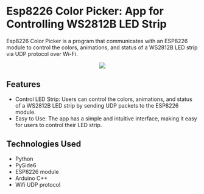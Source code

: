 # Esp8226 Color Picker: App for Controlling WS2812B LED Strip
Esp8226 Color Picker is a program that communicates with an ESP8226 module to control the colors, animations, and status of a WS2812B LED strip via UDP protocol over Wi-Fi.

<p float="left" align="center" padding="10px">
  <img src="https://user-images.githubusercontent.com/21333005/233623935-8b9fa9fb-4ff4-4dde-83d0-511920248e5c.gif"/>
</p>


## Features
- Control LED Strip: Users can control the colors, animations, and status of a WS2812B LED strip by sending UDP packets to the ESP8226 module.
- Easy to Use: The app has a simple and intuitive interface, making it easy for users to control their LED strip.

## Technologies Used
- Python
- PySide6
- ESP8226 module
- Arduino C++
- Wifi UDP protocol
